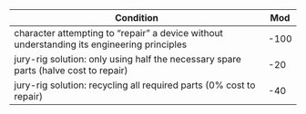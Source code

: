 | Condition | Mod |
| --- | --- |
character attempting to “repair” a device without understanding its engineering principles | -100
jury-rig solution: only using half the necessary spare parts (halve cost to repair) | -20
jury-rig solution: recycling all required parts (0% cost to repair) | -40
